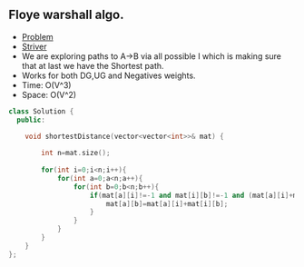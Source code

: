 ## Floye warshall algo.
* [Problem](https://www.geeksforgeeks.org/problems/implementing-floyd-warshall2042/1)
* [Striver](https://www.youtube.com/watch?v=YbY8cVwWAvw)
* We are exploring paths to A->B via all possible I which is making sure that at last we have the Shortest path.
* Works for both DG,UG and Negatives weights.
* Time: O(V^3)
* Space: O(V^2)
```cpp
class Solution {
  public:

    void shortestDistance(vector<vector<int>>& mat) {
        
        int n=mat.size();
        
        for(int i=0;i<n;i++){
            for(int a=0;a<n;a++){
                for(int b=0;b<n;b++){
                    if(mat[a][i]!=-1 and mat[i][b]!=-1 and (mat[a][i]+mat[i][b]<mat[a][b] or mat[a][b]==-1)){
                        mat[a][b]=mat[a][i]+mat[i][b];
                    }
                }
            }
        }
    }
};
```
